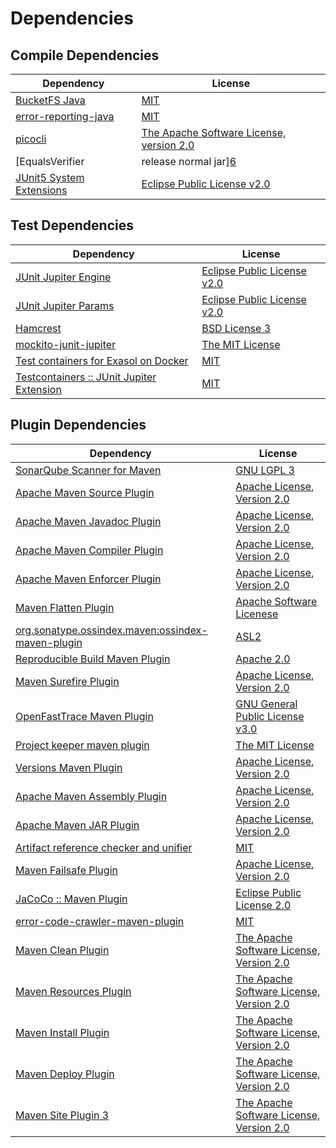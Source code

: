 <!-- @formatter:off -->
# Dependencies

## Compile Dependencies

| Dependency                               | License                                       |
| ---------------------------------------- | --------------------------------------------- |
| [BucketFS Java][0]                       | [MIT][1]                                      |
| [error-reporting-java][2]                | [MIT][1]                                      |
| [picocli][4]                             | [The Apache Software License, version 2.0][5] |
| [EqualsVerifier | release normal jar][6] | [Apache License, Version 2.0][7]              |
| [JUnit5 System Extensions][8]            | [Eclipse Public License v2.0][9]              |

## Test Dependencies

| Dependency                                      | License                           |
| ----------------------------------------------- | --------------------------------- |
| [JUnit Jupiter Engine][10]                      | [Eclipse Public License v2.0][11] |
| [JUnit Jupiter Params][10]                      | [Eclipse Public License v2.0][11] |
| [Hamcrest][14]                                  | [BSD License 3][15]               |
| [mockito-junit-jupiter][16]                     | [The MIT License][17]             |
| [Test containers for Exasol on Docker][18]      | [MIT][1]                          |
| [Testcontainers :: JUnit Jupiter Extension][20] | [MIT][21]                         |

## Plugin Dependencies

| Dependency                                              | License                                       |
| ------------------------------------------------------- | --------------------------------------------- |
| [SonarQube Scanner for Maven][22]                       | [GNU LGPL 3][23]                              |
| [Apache Maven Source Plugin][24]                        | [Apache License, Version 2.0][7]              |
| [Apache Maven Javadoc Plugin][26]                       | [Apache License, Version 2.0][7]              |
| [Apache Maven Compiler Plugin][28]                      | [Apache License, Version 2.0][7]              |
| [Apache Maven Enforcer Plugin][30]                      | [Apache License, Version 2.0][7]              |
| [Maven Flatten Plugin][32]                              | [Apache Software Licenese][5]                 |
| [org.sonatype.ossindex.maven:ossindex-maven-plugin][34] | [ASL2][5]                                     |
| [Reproducible Build Maven Plugin][36]                   | [Apache 2.0][5]                               |
| [Maven Surefire Plugin][38]                             | [Apache License, Version 2.0][7]              |
| [OpenFastTrace Maven Plugin][40]                        | [GNU General Public License v3.0][41]         |
| [Project keeper maven plugin][42]                       | [The MIT License][43]                         |
| [Versions Maven Plugin][44]                             | [Apache License, Version 2.0][7]              |
| [Apache Maven Assembly Plugin][46]                      | [Apache License, Version 2.0][7]              |
| [Apache Maven JAR Plugin][48]                           | [Apache License, Version 2.0][7]              |
| [Artifact reference checker and unifier][50]            | [MIT][1]                                      |
| [Maven Failsafe Plugin][52]                             | [Apache License, Version 2.0][7]              |
| [JaCoCo :: Maven Plugin][54]                            | [Eclipse Public License 2.0][55]              |
| [error-code-crawler-maven-plugin][56]                   | [MIT][1]                                      |
| [Maven Clean Plugin][58]                                | [The Apache Software License, Version 2.0][5] |
| [Maven Resources Plugin][60]                            | [The Apache Software License, Version 2.0][5] |
| [Maven Install Plugin][62]                              | [The Apache Software License, Version 2.0][5] |
| [Maven Deploy Plugin][64]                               | [The Apache Software License, Version 2.0][5] |
| [Maven Site Plugin 3][66]                               | [The Apache Software License, Version 2.0][5] |

[0]: https://github.com/exasol/bucketfs-java
[2]: https://github.com/exasol/error-reporting-java
[9]: http://www.eclipse.org/legal/epl-v20.html
[5]: http://www.apache.org/licenses/LICENSE-2.0.txt
[38]: https://maven.apache.org/surefire/maven-surefire-plugin/
[58]: http://maven.apache.org/plugins/maven-clean-plugin/
[1]: https://opensource.org/licenses/MIT
[16]: https://github.com/mockito/mockito
[52]: https://maven.apache.org/surefire/maven-failsafe-plugin/
[32]: https://www.mojohaus.org/flatten-maven-plugin/
[42]: https://github.com/exasol/project-keeper/
[44]: http://www.mojohaus.org/versions-maven-plugin/
[15]: http://opensource.org/licenses/BSD-3-Clause
[28]: https://maven.apache.org/plugins/maven-compiler-plugin/
[21]: http://opensource.org/licenses/MIT
[40]: https://github.com/itsallcode/openfasttrace-maven-plugin
[55]: https://www.eclipse.org/legal/epl-2.0/
[23]: http://www.gnu.org/licenses/lgpl.txt
[18]: https://github.com/exasol/exasol-testcontainers
[54]: https://www.jacoco.org/jacoco/trunk/doc/maven.html
[17]: https://github.com/mockito/mockito/blob/main/LICENSE
[36]: http://zlika.github.io/reproducible-build-maven-plugin
[43]: https://github.com/exasol/project-keeper/blob/main/LICENSE
[41]: https://www.gnu.org/licenses/gpl-3.0.html
[7]: https://www.apache.org/licenses/LICENSE-2.0.txt
[22]: http://sonarsource.github.io/sonar-scanner-maven/
[6]: https://www.jqno.nl/equalsverifier
[30]: https://maven.apache.org/enforcer/maven-enforcer-plugin/
[11]: https://www.eclipse.org/legal/epl-v20.html
[62]: http://maven.apache.org/plugins/maven-install-plugin/
[10]: https://junit.org/junit5/
[34]: https://sonatype.github.io/ossindex-maven/maven-plugin/
[20]: https://testcontainers.org
[8]: https://github.com/itsallcode/junit5-system-extensions
[24]: https://maven.apache.org/plugins/maven-source-plugin/
[14]: http://hamcrest.org/JavaHamcrest/
[64]: http://maven.apache.org/plugins/maven-deploy-plugin/
[66]: http://maven.apache.org/plugins/maven-site-plugin/
[60]: http://maven.apache.org/plugins/maven-resources-plugin/
[26]: https://maven.apache.org/plugins/maven-javadoc-plugin/
[50]: https://github.com/exasol/artifact-reference-checker-maven-plugin
[56]: https://github.com/exasol/error-code-crawler-maven-plugin
[48]: https://maven.apache.org/plugins/maven-jar-plugin/
[4]: http://picocli.info
[46]: https://maven.apache.org/plugins/maven-assembly-plugin/
